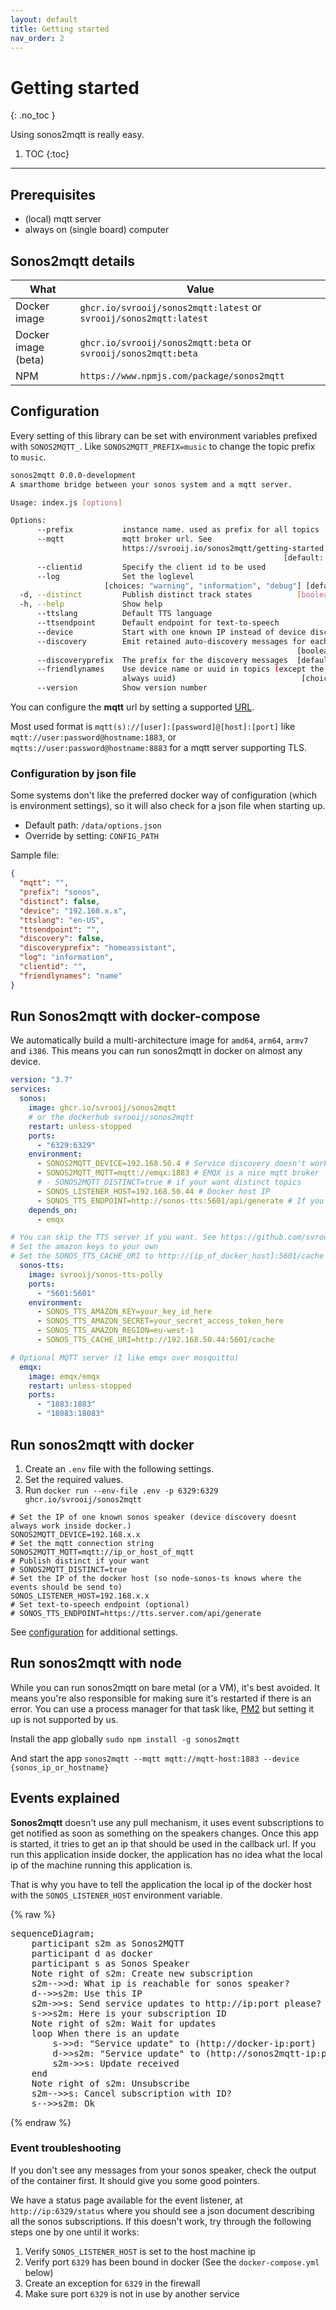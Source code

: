 ```yaml
---
layout: default
title: Getting started
nav_order: 2
---
```


# Getting started
{: .no_toc }

Using sonos2mqtt is really easy.

1. TOC
{:toc}

---

## Prerequisites

- (local) mqtt server
- always on (single board) computer

## Sonos2mqtt details

| What | Value |
|------|-------|
| Docker image | `ghcr.io/svrooij/sonos2mqtt:latest` or `svrooij/sonos2mqtt:latest`|
| Docker image (beta) | `ghcr.io/svrooij/sonos2mqtt:beta` or `svrooij/sonos2mqtt:beta`|
| NPM | `https://www.npmjs.com/package/sonos2mqtt` |

## Configuration

Every setting of this library can be set with environment variables prefixed with `SONOS2MQTT_`. Like `SONOS2MQTT_PREFIX=music` to change the topic prefix to `music`.

```bash
sonos2mqtt 0.0.0-development
A smarthome bridge between your sonos system and a mqtt server.

Usage: index.js [options]

Options:
      --prefix           instance name. used as prefix for all topics   [default: "sonos"]
      --mqtt             mqtt broker url. See
                         https://svrooij.io/sonos2mqtt/getting-started.html#configuration
                                                             [default: "mqtt://127.0.0.1"]
      --clientid         Specify the client id to be used
      --log              Set the loglevel
                     [choices: "warning", "information", "debug"] [default: "information"]
  -d, --distinct         Publish distinct track states          [boolean] [default: false]
  -h, --help             Show help                                               [boolean]
      --ttslang          Default TTS language                           [default: "en-US"]
      --ttsendpoint      Default endpoint for text-to-speech
      --device           Start with one known IP instead of device discovery.
      --discovery        Emit retained auto-discovery messages for each player.
                                                                [boolean] [default: false]
      --discoveryprefix  The prefix for the discovery messages  [default: "homeassistant"]
      --friendlynames    Use device name or uuid in topics (except the united topic,
                         always uuid)                            [choices: "name", "uuid"]
      --version          Show version number                                     [boolean]
```

You can configure the **mqtt** url by setting a supported [URL](https://nodejs.org/api/url.html#url_constructor_new_url_input_base).

Most used format is `mqtt(s)://[user]:[password]@[host]:[port]` like `mqtt://user:password@hostname:1883`, or `mqtts://user:password@hostname:8883` for a mqtt server supporting TLS.

### Configuration by json file

Some systems don't like the preferred docker way of configuration (which is environment settings), so it will also check for a json file when starting up.

- Default path: `/data/options.json`
- Override by setting: `CONFIG_PATH`

Sample file:

```json
{
  "mqtt": "",
  "prefix": "sonos",
  "distinct": false,
  "device": "192.168.x.x",
  "ttslang": "en-US",
  "ttsendpoint": "",
  "discovery": false,
  "discoveryprefix": "homeassistant",
  "log": "information",
  "clientid": "",
  "friendlynames": "name"
}
```

## Run Sonos2mqtt with docker-compose

We automatically build a multi-architecture image for `amd64`, `arm64`, `armv7` and `i386`. This means you can run sonos2mqtt in docker on almost any device.

```yaml
version: "3.7"
services:
  sonos:
    image: ghcr.io/svrooij/sonos2mqtt
    # or the dockerhub svrooij/sonos2mqtt
    restart: unless-stopped
    ports:
      - "6329:6329"
    environment:
      - SONOS2MQTT_DEVICE=192.168.50.4 # Service discovery doesn't work very well inside docker, so start with one device.
      - SONOS2MQTT_MQTT=mqtt://emqx:1883 # EMQX is a nice mqtt broker
      # - SONOS2MQTT_DISTINCT=true # if your want distinct topics
      - SONOS_LISTENER_HOST=192.168.50.44 # Docker host IP
      - SONOS_TTS_ENDPOINT=http://sonos-tts:5601/api/generate # If you deployed the TTS with the same docker-compose
    depends_on:
      - emqx

# You can skip the TTS server if you want. See https://github.com/svrooij/node-sonos-ts#text-to-speech
# Set the amazon keys to your own
# Set the SONOS_TTS_CACHE_URI to http://[ip_of_docker_host]:5601/cache
  sonos-tts:
    image: svrooij/sonos-tts-polly
    ports:
      - "5601:5601"
    environment:
      - SONOS_TTS_AMAZON_KEY=your_key_id_here
      - SONOS_TTS_AMAZON_SECRET=your_secret_access_token_here
      - SONOS_TTS_AMAZON_REGION=eu-west-1
      - SONOS_TTS_CACHE_URI=http://192.168.50.44:5601/cache

# Optional MQTT server (I like emqx over mosquitto)
  emqx:
    image: emqx/emqx
    restart: unless-stopped
    ports:
      - "1883:1883"
      - "18083:18083"
```

## Run sonos2mqtt with docker

1. Create an `.env` file with the following settings.
2. Set the required values.
3. Run `docker run --env-file .env -p 6329:6329 ghcr.io/svrooij/sonos2mqtt`

```shell
# Set the IP of one known sonos speaker (device discovery doesnt always work inside docker.)
SONOS2MQTT_DEVICE=192.168.x.x
# Set the mqtt connection string
SONOS2MQTT_MQTT=mqtt://ip_or_host_of_mqtt
# Publish distinct if your want
# SONOS2MQTT_DISTINCT=true
# Set the IP of the docker host (so node-sonos-ts knows where the events should be send to)
SONOS_LISTENER_HOST=192.168.x.x
# Set text-to-speech endpoint (optional)
# SONOS_TTS_ENDPOINT=https://tts.server.com/api/generate
```

See [configuration](#configuration) for additional settings.

## Run sonos2mqtt with node

While you can run sonos2mqtt on bare metal (or a VM), it's best avoided. It means you're also responsible for making sure it's restarted if there is an error. You can use a process manager for that task like, [PM2](https://pm2.keymetrics.io/docs/usage/process-management/) but setting it up is not supported by us.

Install the app globally `sudo npm install -g sonos2mqtt`

And start the app `sonos2mqtt --mqtt mqtt://mqtt-host:1883 --device {sonos_ip_or_hostname}`

## Events explained

**Sonos2mqtt** doesn't use any pull mechanism, it uses event subscriptions to get notified as soon as something on the speakers changes. Once this app is started, it tries to get an ip that should be used in the callback url. If you run this application inside docker, the application has no idea what the  local ip of the machine running this application is.

That is why you have to tell the application the local ip of the docker host with the `SONOS_LISTENER_HOST` environment variable.

{% raw %}
<pre class="mermaid">
sequenceDiagram;
    participant s2m as Sonos2MQTT
    participant d as docker
    participant s as Sonos Speaker
    Note right of s2m: Create new subscription
    s2m-->>d: What ip is reachable for sonos speaker?
    d-->>s2m: Use this IP
    s2m->>s: Send service updates to http://ip:port please?
    s->>s2m: Here is your subscription ID
    Note right of s2m: Wait for updates
    loop When there is an update
        s->>d: "Service update" to (http://docker-ip:port)
        d->>s2m: "Service update" to (http://sonos2mqtt-ip:port)
        s2m->>s: Update received
    end
    Note right of s2m: Unsubscribe
    s2m-->>s: Cancel subscription with ID?
    s-->>s2m: Ok
</pre>
{% endraw %}

### Event troubleshooting

If you don't see any messages from your sonos speaker, check the output of the container first. It should give you some good pointers.

We have a status page available for the event listener, at `http://ip:6329/status` where you should see a json document describing all the sonos subscriptions. If this doesn't work, try through the following steps one by one until it works:

1. Verify `SONOS_LISTENER_HOST` is set to the host machine ip
2. Verify port `6329` has been bound in docker (See the `docker-compose.yml` below)
3. Create an exception for `6329` in the firewall
4. Make sure port `6329` is not in use by another service

<script src="{{ "/assets/mermaid-8.14.0/mermaid.min.js" | relative_url }}"></script>
 <script>
 mermaid.initialize({startOnLoad:true});
</script>